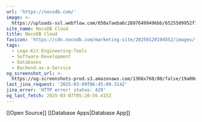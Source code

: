 ```yaml
---
url: 'https://nocodb.com/'
image: >-
  https://uploads-ssl.webflow.com/650a7aeba6c28976499496bb/6525509952f7acbb92bc7b08_Cloud%20Thumbnail.webp
site_name: NocoDB Cloud
title: NocoDB Cloud
favicon: 'https://cdn.nocodb.com/marketing-site/20250120104552/images/favicon.png'
tags:
  - Lego-Kit-Engineering-Tools
  - Software-Development
  - Databases
  - Backend-as-a-Service
og_screenshot_url: >-
  https://og-screenshots-prod.s3.amazonaws.com/1366x768/80/false/19a00d702844ac8ab3c52d73518b88b0638e420bd901041f747bd1dff4d65390.jpeg
last_jina_request: '2025-03-09T06:45:09.314Z'
jina_error: 'HTTP error! status: 429'
og_last_fetch: 2025-03-07T05:20:56.415Z
---
```

[[Open Source]] [[Database Apps|Database App]]


